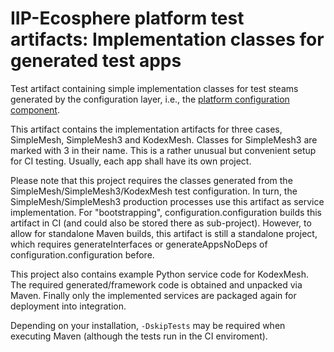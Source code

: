 # IIP-Ecosphere platform test artifacts: Implementation classes for generated test apps

Test artifact containing simple implementation classes for test steams generated by the configuration layer, i.e., the [platform configuration component](../../configuration/configuration/README.md).

This artifact contains the implementation artifacts for three cases, SimpleMesh, SimpleMesh3 and KodexMesh. Classes for SimpleMesh3 are marked with 3 in their name. This is a rather unusual but convenient setup for CI testing. Usually, each app shall have its own project.

Please note that this project requires the classes generated from the SimpleMesh/SimpleMesh3/KodexMesh test configuration. In turn, the SimpleMesh/SimpleMesh3 production processes use this artifact as service implementation. For "bootstrapping", configuration.configuration builds this artifact in CI (and could also be stored there as sub-project). However, to allow for standalone Maven builds, this artifact is still a standalone project, which requires generateInterfaces or generateAppsNoDeps of configuration.configuration before.

This project also contains example Python service code for KodexMesh. The required generated/framework code is obtained and unpacked via Maven. Finally only the implemented services are packaged again for deployment into integration.

Depending on your installation, `-DskipTests` may be required when executing Maven (although the tests run in the CI enviroment).
